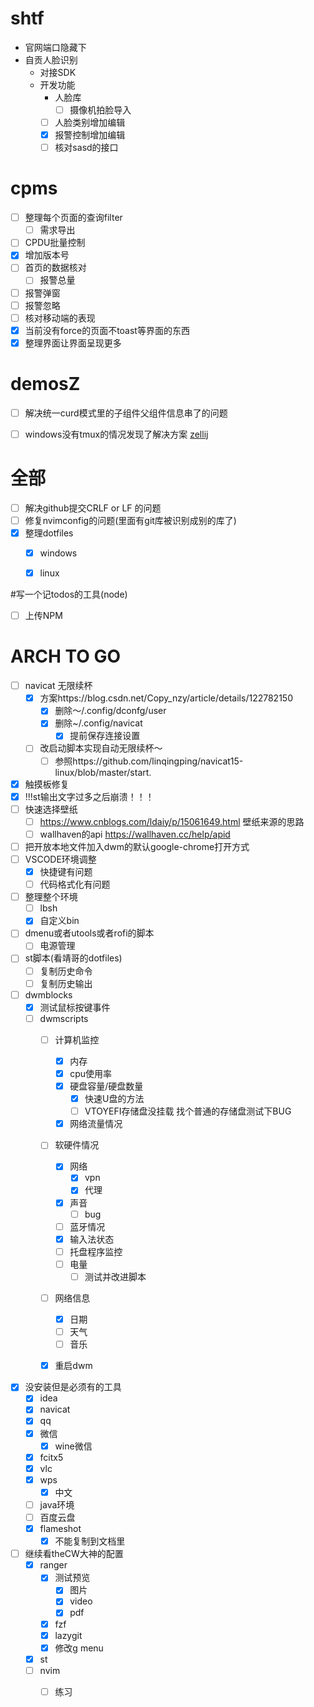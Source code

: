 # shtf
- 官网端口隐藏下
- 自贡人脸识别
  - 对接SDK
  - 开发功能
    - 人脸库
      - [ ] 摄像机拍脸导入
    - [ ] 人脸类别增加编辑
    - [x] 报警控制增加编辑
    - [ ] 核对sasd的接口

# cpms
  - [ ] 整理每个页面的查询filter
    - [ ] 需求导出
  - [ ] CPDU批量控制
  - [x] 增加版本号
  - [ ] 首页的数据核对
    - [ ] 报警总量
  - [ ] 报警弹窗
  - [ ] 报警忽略
  - [ ] 核对移动端的表现
  - [x] 当前没有force的页面不toast等界面的东西
  - [x] 整理界面让界面呈现更多

# demosZ
  - [ ] 解决统一curd模式里的子组件父组件信息串了的问题
  - [ ] windows没有tmux的情况发现了解决方案 [zellij](https://github.com/zellij-org/zellij)



# 全部
  - [ ] 解决github提交CRLF or LF 的问题
  - [ ] 修复nvimconfig的问题(里面有git库被识别成别的库了)
  - [x] 整理dotfiles
    - [x] windows
    - [x] linux




#写一个记todos的工具(node)
  - [ ] 上传NPM
# ARCH TO GO
  - [ ] navicat 无限续杯
    - [x] 方案https://blog.csdn.net/Copy_nzy/article/details/122782150
      - [x] 删除～/.config/dconfg/user
      - [x] 删除~/.config/navicat
        - [x] 提前保存连接设置
    - [ ] 改启动脚本实现自动无限续杯～
      - [ ] 参照https://github.com/linqingping/navicat15-linux/blob/master/start. 
  - [x] 触摸板修复
  - [x] !!!st输出文字过多之后崩溃！！！
  - [ ] 快速选择壁纸
    - [ ] https://www.cnblogs.com/ldaiy/p/15061649.html 壁纸来源的思路
    - [ ] wallhaven的api https://wallhaven.cc/help/apid
  - [ ] 把开放本地文件加入dwm的默认google-chrome打开方式
  - [ ] VSCODE环境调整
    - [x] 快捷键有问题
    - [ ] 代码格式化有问题

  - [ ] 整理整个环境
    - [ ] lbsh
    - [x] 自定义bin

  - [ ] dmenu或者utools或者rofi的脚本
    - [ ] 电源管理
  - [ ] st脚本(看靖哥的dotfiles)
    - [ ] 复制历史命令
    - [ ] 复制历史输出
  - [ ] dwmblocks
    - [x] 测试鼠标按键事件
    - [ ] dwmscripts
      - [ ] 计算机监控
        - [x] 内存
        - [x] cpu使用率
        - [x] 硬盘容量/硬盘数量
          - [x] 快速U盘的方法
          - [ ] VTOYEFI存储盘没挂载 找个普通的存储盘测试下BUG
        - [x] 网络流量情况
      - [ ] 软硬件情况
        - [x] 网络
          - [x] vpn
          - [x] 代理
        - [x] 声音
          - [ ] bug
        - [ ] 蓝牙情况
        - [x] 输入法状态
        - [ ] 托盘程序监控
        - [ ] 电量
          - [ ] 测试并改进脚本
      - [ ] 网络信息
        - [x] 日期
        - [ ] 天气
        - [ ] 音乐
      - [x] 重启dwm


  - [x] 没安装但是必须有的工具
    - [x] idea
    - [x] navicat
    - [x] qq
    - [x] 微信
      - [x] wine微信
    - [x] fcitx5
    - [x] vlc
    - [x] wps
      - [x] 中文
    - [ ] java环境
    - [ ] 百度云盘
    - [x] flameshot
      - [x] 不能复制到文档里
  - [ ] 继续看theCW大神的配置
    - [x] ranger
      - [x] 测试预览
        - [x] 图片
        - [x] video
        - [x] pdf
      - [x] fzf
      - [x] lazygit
      - [x] 修改g menu
    - [x] st
    - [ ] nvim
      - [ ] 练习


